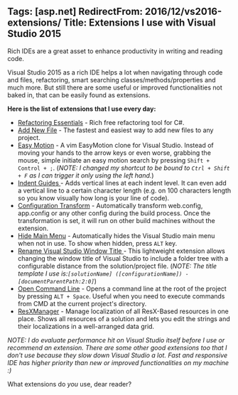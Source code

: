 Tags: [asp.net]
RedirectFrom: 2016/12/vs2016-extensions/
Title: Extensions I use with Visual Studio 2015
---

Rich IDEs are a great asset to enhance productivity in writing and reading code. 

Visual Studio 2015 as a rich IDE helps a lot when navigating through code and files, refactoring, smart searching classes/methods/properties and much more. But still there are some useful or improved functionalities not baked in, that can be easily found as extensions.<!--excerpt-->

**Here is the list of extensions that I use every day:**

- [Refactoring Essentials](http://vsrefactoringessentials.com/) - Rich free refactoring tool for C#.
- [Add New File](https://visualstudiogallery.msdn.microsoft.com/3f820e99-6c0d-41db-aa74-a18d9623b1f3) - The fastest and easiest way to add new files to any project.
- [Easy Motion](https://github.com/jaredpar/EasyMotion) - A vim EasyMotion clone for Visual Studio. Instead of moving your hands to the arrow keys or even worse, grabbing the mouse, simple initiate an easy motion search by pressing ``Shift + Control + ;``. (*NOTE: I changed my shortcut to be bound to ``Ctrl + Shift + F`` as I can trigger it only using the left hand.*)
- [Indent Guides ](https://marketplace.visualstudio.com/items?itemName=SteveDowerMSFT.IndentGuides) - Adds vertical lines at each indent level. It can even add a vertical line to a certain character length (e.g. on 100 characters length so you know visually how long is your line of code).
- [Configuration Transform](https://marketplace.visualstudio.com/items?itemName=GolanAvraham.ConfigurationTransform) - Automatically transform web.config, app.config or any other config during the build process. Once the transformation is set, it will run on other build machines without the extension.
- [Hide Main Menu](https://marketplace.visualstudio.com/items?itemName=MatthewJohnsonMSFT.HideMainMenu) - Automatically hides the Visual Studio main menu when not in use. To show when hidden, press ``ALT`` key.
- [Rename Visual Studio Window Title ](https://marketplace.visualstudio.com/items?itemName=mayerwin.RenameVisualStudioWindowTitle) - This lightweight extension allows changing the window title of Visual Studio to include a folder tree with a configurable distance from the solution/project file. (*NOTE: The title template I use is:``[solutionName] ([configurationName]) - [documentParentPath:2:0]``*)
- [Open Command Line](https://marketplace.visualstudio.com/items?itemName=MadsKristensen.OpenCommandLine) - Opens a command line at the root of the project by pressing ``ALT + Space``. Useful when you need to execute commands from CMD at the current project's directory.
- [ResXManager](https://marketplace.visualstudio.com/items?itemName=TomEnglert.ResXManager) - Manage localization of all ResX-Based resources in one place. Shows all resources of a solution and lets you edit the strings and their localizations in a well-arranged data grid.

*NOTE: I do evaluate performance hit on Visual Studio itself before I use or recommend an extension. There are some other good extensions too that I don't use because they slow down Visual Studio a lot. Fast and responsive IDE has higher priority than new or improved functionalities on my machine :)*

What extensions do *you* use, dear reader?
